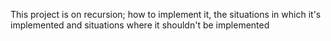This project is on recursion; how to implement it, the situations in which it's implemented and situations where it shouldn't be implemented
